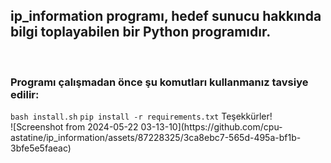 <h2>ip_information programı, hedef sunucu hakkında bilgi toplayabilen bir Python programıdır.</h2><br/>
<h3>Programı çalışmadan önce şu komutları kullanmanız tavsiye edilir: </h3>
<code>bash install.sh</code>
<code>pip install -r requirements.txt</code>
Teşekkürler!<br/>
![Screenshot from 2024-05-22 03-13-10](https://github.com/cpu-astatine/ip_information/assets/87228325/3ca8ebc7-565d-495a-bf1b-3bfe5e5faeac)
